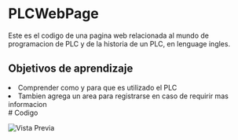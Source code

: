 # PLCWebPage

Este es el codigo de una pagina web relacionada al mundo de programacion de PLC y de la historia de un PLC, en lenguage ingles.

## Objetivos de aprendizaje
<lu>
<li>Comprender como y para que es utilizado el PLC</li>
<li>Tambien agrega un area para registrarse en caso de requirir mas informacion</li>
<lu>
# Codigo

![Vista Previa](https://i.postimg.cc/YqBf3MTL/Codigo-Studio.png)